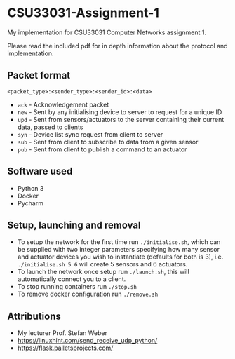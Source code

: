 # CSU33031-Assignment-1
My implementation for CSU33031 Computer Networks assignment 1.

Please read the included pdf for in depth information about the protocol and implementation. 

## Packet format
``<packet_type>:<sender_type>:<sender_id>:<data>``
- `ack` - Acknowledgement packet
- `new` - Sent by any initialising device to server to request for a unique ID
- `upd` - Sent from sensors/actuators to the server containing their current data, passed to clients
- `syn` - Device list sync request from client to server
- `sub` - Sent from client to subscribe to data from a given sensor
- `pub` - Sent from client to publish a command to an actuator

## Software used
- Python 3
- Docker
- Pycharm

## Setup, launching and removal
- To setup the network for the first time run `./initialise.sh`, which can be supplied with two integer parameters specifying how many sensor and actuator devices you wish to instantiate (defaults for both is 3), i.e. `./initialise.sh 5 6` will create 5 sensors and 6 actuators.
- To launch the network once setup run `./launch.sh`, this will automatically connect you to a client.
- To stop running containers run `./stop.sh`
- To remove docker configuration run `./remove.sh`

## Attributions
- My lecturer Prof. Stefan Weber
- https://linuxhint.com/send_receive_udp_python/
- https://flask.palletsprojects.com/